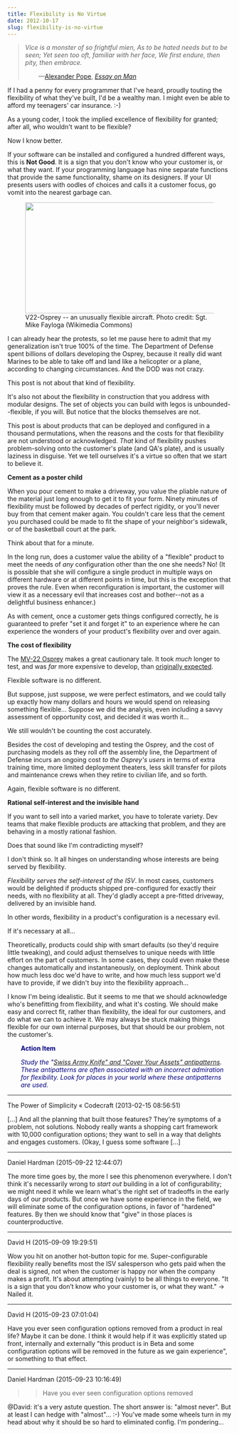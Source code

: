 ```yaml
---
title: Flexibility is No Virtue
date: 2012-10-17
slug: flexibility-is-no-virtue
---
```


<blockquote><em>Vice is a monster of so frightful mien,
As to be hated needs but to be seen;
Yet seen too oft, familiar with her face,
We first endure, then pity, then embrace.</em>
<p style="padding-left:30px;">—<a class="zem_slink" title="Alexander Pope" href="http://en.wikipedia.org/wiki/Alexander_Pope" target="_blank" rel="wikipedia">Alexander Pope</a>, <em><a class="zem_slink" title="An Essay on Man" href="http://en.wikipedia.org/wiki/An_Essay_on_Man" target="_blank" rel="wikipedia">Essay on Man</a></em></p>
</blockquote>
If I had a penny for every programmer that I've heard, proudly touting the flexibility of what they've built, I'd be a wealthy man. I might even be able to afford my teenagers' car insurance. :-)

As a young coder, I took the implied excellence of flexibility for granted; after all, who wouldn't want to be flexible?

Now I know better.

If your software can be installed and configured a hundred different ways, this is <strong>Not Good</strong>. It is a sign that you don't know who your customer is, or what they want. If your programming language has nine separate functions that provide the same functionality, shame on its designers. If your UI presents users with oodles of choices and calls it a customer focus, go vomit into the nearest garbage can.

<figure><img class=" " src="http://upload.wikimedia.org/wikipedia/commons/thumb/1/15/3rd_Battalion_3rd_Marines_Osprey_flights.jpg/640px-3rd_Battalion_3rd_Marines_Osprey_flights.jpg" alt="" width="480" height="249" /><figcaption>V22-Osprey -- an unusually flexible aircraft. Photo credit: Sgt. Mike Fayloga (Wikimedia Commons)</figcaption></figure>

I can already hear the protests, so let me pause here to admit <!--more-->that my generalization isn't true 100% of the time. The Department of Defense spent billions of dollars developing the Osprey, because it really did want Marines to be able to take off and land like a helicopter or a plane, according to changing circumstances. And the DOD was not crazy.

This post is not about that kind of flexibility.

It's also not about the flexibility in construction that you address with modular designs. The set of objects you can build with legos is unbounded--flexible, if you will. But notice that the blocks themselves are not.

This post is about products that can be deployed and configured in a thousand permutations, when the reasons and the costs for that flexibility are not understood or acknowledged. <em>That</em> kind of flexibility pushes problem-solving onto the customer's plate (and QA's plate), and is usually laziness in disguise. Yet we tell ourselves it's a virtue so often that we start to believe it.

<strong>Cement as a poster child</strong>

When you pour cement to make a driveway, you value the pliable nature of the material just long enough to get it to fit your form. Ninety minutes of flexibility must be followed by decades of perfect rigidity, or you'll never buy from that cement maker again. You couldn't care less that the cement you purchased could be made to fit the shape of your neighbor's sidewalk, or of the basketball court at the park.

Think about that for a minute.

In the long run, does a customer value the ability of a "flexible" product to meet the needs of <em>any</em> configuration other than the one she needs? No! (It is possible that she will configure a single product in multiple ways on different hardware or at different points in time, but this is the exception that proves the rule. Even when reconfiguration is important, the customer will view it as a necessary evil that increases cost and bother--not as a delightful business enhancer.)

As with cement, once a customer gets things configured correctly, he is guaranteed to prefer "set it and forget it" to an experience where he can experience the wonders of your product's flexibility over and over again.

<strong>The cost of flexibility</strong>

The <a class="zem_slink" title="Bell Boeing V-22 Osprey" href="http://en.wikipedia.org/wiki/Bell_Boeing_V-22_Osprey" target="_blank" rel="wikipedia">MV-22 Osprey</a> makes a great cautionary tale. It took <em>much</em> longer to test, and was <em>far</em> more expensive to develop, than <a href="http://www.nytimes.com/2011/11/20/us/costly-osprey-symbol-of-fight-to-cut-pentagon.html" target="_blank">originally expected</a>.

Flexible software is no different.

But suppose, just suppose, we were perfect estimators, and we could tally up exactly how many dollars and hours we would spend on releasing something flexible... Suppose we did the analysis, even including a savvy assessment of opportunity cost, and decided it was worth it...

We still wouldn't be counting the cost accurately.

Besides the cost of developing and testing the Osprey, and the cost of purchasing models as they roll off the assembly line, the Department of Defense incurs an ongoing cost <em>to the Osprey's users</em> in terms of extra training time, more limited deployment theaters, less skill transfer for pilots and maintenance crews when they retire to civilian life, and so forth.

Again, flexible software is no different.

<strong>Rational self-interest and the invisible hand</strong>

If you want to sell into a varied market, you have to tolerate variety. Dev teams that make flexible products are attacking that problem, and they are behaving in a mostly rational fashion.

Does that sound like I'm contradicting myself?

I don't think so. It all hinges on understanding whose interests are being served by flexibility.

<em>Flexibility serves the self-interest of the ISV</em>. In most cases, customers would be delighted if products shipped pre-configured for exactly their needs, with no flexibility at all. They'd gladly accept a pre-fitted driveway, delivered by an invisible hand.

In other words, flexibility in a product's configuration is a necessary evil.

If it's necessary at all...

Theoretically, products could ship with smart defaults (so they'd require little tweaking), and could adjust themselves to unique needs with little effort on the part of customers. In some cases, they could even make these changes automatically and instantaneously, on deployment. Think about how much less doc we'd have to write, and how much less support we'd have to provide, if we didn't buy into the flexibility approach...

I know I'm being idealistic. But it seems to me that we should acknowledge who's benefitting from flexibility, and what it's costing. We should make easy and correct fit, rather than flexibility, the ideal for our customers, and do what we can to achieve it. We may always be stuck making things flexible for our own internal purposes, but that should be our problem, not the customer's.
<p style="padding-left:30px;"><strong><span style="color:#000080;">Action Item</span></strong></p>
<p style="padding-left:30px;"><em><span style="color:#000080;">Study the "<a href="http://www.antipatterns.com/arch_cat.htm" target="_blank">Swiss Army Knife" and "Cover Your Assets" antipatterns</a>. These antipatterns are often associated with an incorrect admiration for flexibility. Look for places in your world where these antipatterns are used.</span></em></p>



---

The Power of Simplicity &laquo; Codecraft (2013-02-15 08:56:51)

[...] And all the planning that built those features? They’re symptoms of a problem, not solutions. Nobody really wants a shopping cart framework with 10,000 configuration options; they want to sell in a way that delights and engages customers. (Okay, I guess some software [...]

---

Daniel Hardman (2015-09-22 12:44:07)

The more time goes by, the more I see this phenomenon everywhere. I don't think it's necessarily wrong to *start out* building in a lot of configurability; we might need it while we learn what's the right set of tradeoffs in the early days of our products. But once we have some experience in the field, we will eliminate some of the configuration options, in favor of "hardened" features. By then we should know that "give" in those places is counterproductive.

---

David H (2015-09-09 19:29:51)

Wow you hit on another hot-button topic for me. Super-configurable flexibility really benefits most the ISV salesperson who gets paid when the deal is signed, not when the customer is happy nor when the company makes a profit. It's about attempting (vainly) to be all things to everyone. "It is a sign that you don’t know who your customer is, or what they want." -> Nailed it.



---

David H (2015-09-23 07:01:04)

Have you ever seen configuration options removed from a product in real life? Maybe it can be done. I think it would help if it was explicitly stated up front, internally and externally "this product is in Beta and some configuration options will be removed in the future as we gain experience", or something to that effect.

---

Daniel Hardman (2015-09-23 10:16:49)

>>Have you ever seen configuration options removed

@David: it's a very astute question. The short answer is: "almost never". But at least I can hedge with "almost"... :-) You've made some wheels turn in my head about why it should be so hard to eliminated config. I'm pondering...